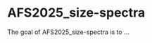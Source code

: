
<!-- README.md is generated from README.Rmd. Please edit that file -->

# AFS2025_size-spectra

<!-- badges: start -->

<!-- badges: end -->

The goal of AFS2025_size-spectra is to …

